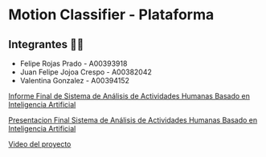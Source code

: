 # Motion Classifier - Plataforma

## Integrantes 👨‍💻
* Felipe Rojas Prado - A00393918
* Juan Felipe Jojoa Crespo - A00382042
* Valentina Gonzalez - A00394152

[Informe Final de Sistema de Análisis de Actividades Humanas Basado en Inteligencia Artificial](docs/Informe%20Sistema%20de%20Análisis%20de%20Actividades%20Humanas.pdf)

[Presentacion Final Sistema de Análisis de Actividades Humanas Basado en Inteligencia Artificial](docs/Presentacion%20Sistema%20de%20Analisis%20de%20Actividades%20Humanas%20IA.pdf)

[Video del proyecto](https://youtu.be/9k2JE87exsw)
